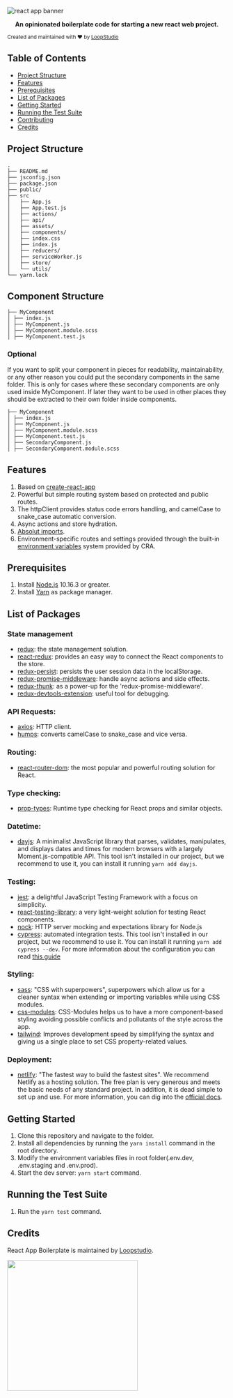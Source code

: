 ![react app banner](https://user-images.githubusercontent.com/7807521/75348990-9eb6e300-5882-11ea-856d-fb11f426b602.png)

<p align="center"><strong>An opinionated boilerplate code for starting a new react web project.</strong></p>

<sub> Created and maintained with ❤️ by <a href="[https://loopstudio.dev/](https://loopstudio.dev/)">LoopStudio</a> </sub>

## Table of Contents
- [Project Structure](#project-structure)
- [Features](#features)
- [Prerequisites](#prerequisites)
- [List of Packages](#list-of-packages)
- [Getting Started](#getting-started)
- [Running the Test Suite](#running-the-test-suite)
- [Contributing](#contributing)
- [Credits](#credits)

## Project Structure

```
.
├── README.md
├── jsconfig.json
├── package.json
├── public/
├── src
│   ├── App.js
│   ├── App.test.js
│   ├── actions/
│   ├── api/
│   ├── assets/
│   ├── components/
│   ├── index.css
│   ├── index.js
│   ├── reducers/
│   ├── serviceWorker.js
│   ├── store/
│   └── utils/
└── yarn.lock
```

## Component Structure

```
├── MyComponent
│ ├── index.js
│ ├── MyComponent.js
│ ├── MyComponent.module.scss
│ ├── MyComponent.test.js
```

### Optional

If you want to split your component in pieces for readability, maintainability, or any other reason you could put the secondary components in the same folder. This is only for cases where these secondary components are only used inside MyComponent. If later they want to be used in other places they should be extracted to their own folder inside components.

```
├── MyComponent
│ ├── index.js
│ ├── MyComponent.js
│ ├── MyComponent.module.scss
│ ├── MyComponent.test.js
│ ├── SecondaryComponent.js
│ ├── SecondaryComponent.module.scss
```

## Features

1. Based on [create-react-app](https://create-react-app.dev/)
2. Powerful but simple routing system based on protected and public routes.
3. The httpClient provides status code errors handling, and camelCase to snake_case automatic conversion.
4. Async actions and store hydration.
5. [Absolut imports](https://create-react-app.dev/docs/importing-a-component/#absolute-imports).
6. Environment-specific routes and settings provided through the built-in [environment variables](https://create-react-app.dev/docs/adding-custom-environment-variables) system provided by CRA.

## Prerequisites

1. Install [Node.js](https://nodejs.org/en/) 10.16.3 or greater.
2. Install [Yarn](https://yarnpkg.com/lang/en/) as package manager.

## List of Packages

### State management

- [redux](https://redux.js.org): the state management solution.
- [react-redux](https://react-redux.js.org): provides an easy way to connect the React components to the store.
- [redux-persist](https://github.com/rt2zz/redux-persist): persists the user session data in the localStorage.
- [redux-promise-middleware](https://docs.psb.design/redux-promise-middleware/): handle async actions and side effects.
- [redux-thunk](https://github.com/reduxjs/redux-thunk): as a power-up for the 'redux-promise-middleware'.
- [redux-devtools-extension](http://extension.remotedev.io/): useful tool for debugging.

### API Requests:

- [axios](https://github.com/axios/axios): HTTP client.
- [humps](https://github.com/domchristie/humps): converts camelCase to snake_case and vice versa.

### Routing:

- [react-router-dom](https://reacttraining.com/react-router/web/guides/quick-start): the most popular and powerful routing solution for React.

### Type checking:

- [prop-types](https://github.com/facebook/prop-types): Runtime type checking for React props and similar objects.

### Datetime:

- [dayjs](https://github.com/iamkun/dayjs): A minimalist JavaScript library that parses, validates, manipulates, and displays dates and times for modern browsers with a largely Moment.js-compatible API. This tool isn't installed in our project, but we recommend to use it, you can install it running `yarn add dayjs`.

### Testing:

- [jest](https://jestjs.io/): a delightful JavaScript Testing Framework with a focus on simplicity.
- [react-testing-library](https://testing-library.com/docs/react-testing-library/intro): a very light-weight solution for testing React components.
- [nock](https://github.com/nock/nock): HTTP server mocking and expectations library for Node.js
- [cypress](https://www.cypress.io/): automated integration tests. This tool isn't installed in our project, but we recommend to use it. You can install it running `yarn add cypress --dev`. For more information about the configuration you can read [this guide](https://docs.cypress.io/guides/getting-started/installing-cypress.html#System-requirements)

### Styling:

- [sass](https://sass-lang.com/guide): "CSS with superpowers", superpowers which allow us for a cleaner syntax when extending or importing variables while using CSS modules.
- [css-modules](https://create-react-app.dev/docs/adding-a-css-modules-stylesheet): CSS-Modules helps us to have a more component-based styling avoiding possible conflicts and pollutants of the style across the app.
- [tailwind](https://tailwindcss.com/docs/utility-first): Improves development speed by simplifying the syntax and giving us a single place to set CSS property-related values.

### Deployment:

- [netlify](https://www.netlify.com/): "The fastest way to build the fastest sites". We recommend Netlify as a hosting solution. The free plan is very generous and meets the basic needs of any standard project. In addition, it is dead simple to set up and use. For more information, you can dig into the [official docs](https://docs.netlify.com/).

## Getting Started

1. Clone this repository and navigate to the folder.
2. Install all dependencies by running the `yarn install` command in the root directory.
3. Modify the environment variables files in root folder(.env.dev, .env.staging and .env.prod).
4. Start the dev server: `yarn start` command.

## Running the Test Suite

1. Run the `yarn test` command.

## Credits

React App Boilerplate is maintained by [Loopstudio](https://loopstudio.dev).

[<img src='https://loopstudio.dev/wp-content/uploads/2019/05/logoblack.png' width='300'/>](https://loopstudio.dev)

